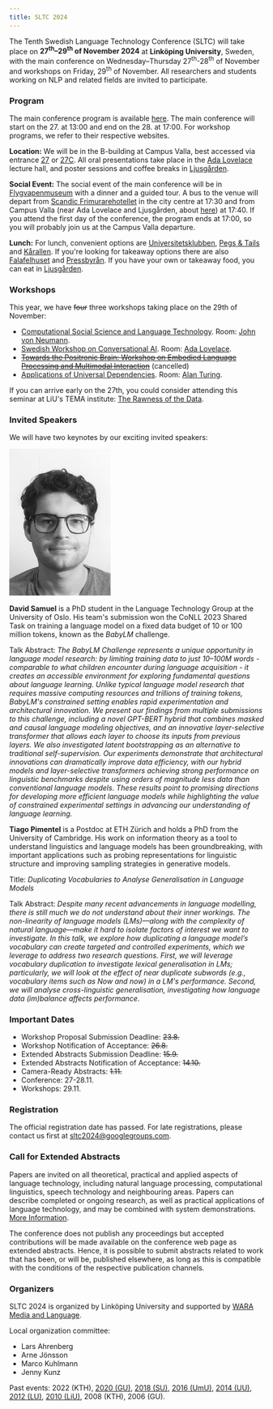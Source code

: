 ```yaml
---
title: SLTC 2024
---
```


The Tenth Swedish Language Technology Conference (SLTC) will take place on **27<sup>th</sup>–29<sup>th</sup> of November 2024** at **Linköping University**, Sweden, with the main conference on Wednesday–Thursday 27<sup>th</sup>-28<sup>th</sup> of November and workshops on Friday, 29<sup>th</sup> of November. All researchers and students working on NLP and related fields are invited to participate. 


### Program

The main conference program is available [here](https://sltc2024.github.io/schema.html). The main conference will start on the 27. at 13:00 and end on the 28. at 17:00. For workshop programs, we refer to their respective websites. 

**Location:** We will be in the B-building at Campus Valla, best accessed via entrance [27](https://link.mazemap.com/YTslGjcU) or [27C](https://link.mazemap.com/9vvAa1q7). All oral presentations take place in the [Ada Lovelace](https://link.mazemap.com/jbZlc2rS) lecture hall, and poster sessions and coffee breaks in [Ljusgården](https://link.mazemap.com/8HwwYcHB). 

**Social Event:** The social event of the main conference will be in [Flygvapenmuseum](https://flygvapenmuseum.se) with a dinner and a guided tour. A bus to the venue will depart from [Scandic Frimurarehotellet](https://maps.app.goo.gl/vaGGAKRySxYGKBvo8) in the city centre at 17:30 and from Campus Valla (near Ada Lovelace and Ljusgården, about [here](https://link.mazemap.com/ERJ9eBud)) at 17:40. If you attend the first day of the conference, the program ends at 17:00, so you will probably join us at the Campus Valla departure. 

**Lunch:** For lunch, convenient options are [Universitetsklubben](https://maps.app.goo.gl/k4xGBfmJ5ufm61Wb9), [Pegs & Tails](https://maps.app.goo.gl/w7aqF1bLzDk3MH9K9) and [Kårallen](https://g.co/kgs/VsTwYfU). If you're looking for takeaway options there are also [Falafelhuset](https://maps.app.goo.gl/XcuW3vMYd5d36hRy5) and [Pressbyrån](https://maps.app.goo.gl/UB5HbUzr24BNzuuW9). If you have your own or takeaway food, you can eat in [Ljusgården](https://link.mazemap.com/8HwwYcHB). 

### Workshops

This year, we have ~~four~~ three workshops taking place on the 29th of November:  

* [Computational Social Science and Language Technology](https://sites.google.com/view/css-language-tech-workshop). Room: [John von Neumann](https://link.mazemap.com/CQpwM9mB).
* [Swedish Workshop on Conversational AI](https://sites.google.com/view/sw-conv-ai-2024/home). Room: [Ada Lovelace](https://link.mazemap.com/jbZlc2rS).
* ~~[Towards the Positronic Brain: Workshop on Embodied Language Processing and Multimodal Interaction](https://gu-clasp.github.io/language-and-perception/events/positronic-brain/)~~ (cancelled)
* [Applications of Universal Dependencies](https://udapp-sltc-2024.github.io). Room: [Alan Turing](https://link.mazemap.com/iNCSUvXo).

If you can arrive early on the 27th, you could consider attending this seminar at LiU's TEMA institute: [The Rawness of the Data](https://liu.se/en/event/datalab-12-the-rawness-of-the-data).


### Invited Speakers

We will have two keynotes by our exciting invited speakers: 

<img src="pictures/david.jpeg" alt="david" width="200"/>

**David Samuel** is a PhD student in the Language Technology Group at the University of Oslo. His team's submission won the CoNLL 2023 Shared Task on training a language model on a fixed data budget of 10 or 100 million tokens, known as the *BabyLM* challenge. 

Talk Abstract: *The BabyLM Challenge represents a unique opportunity in language model research: by limiting training data to just 10–100M words - comparable to what children encounter during language acquisition - it creates an accessible environment for exploring fundamental questions about language learning. Unlike typical language model research that requires massive computing resources and trillions of training tokens, BabyLM's constrained setting enables rapid experimentation and architectural innovation. We present our findings from multiple submissions to this challenge, including a novel GPT-BERT hybrid that combines masked and causal language modeling objectives, and an innovative layer-selective transformer that allows each layer to choose its inputs from previous layers. We also investigated latent bootstrapping as an alternative to traditional self-supervision. Our experiments demonstrate that architectural innovations can dramatically improve data efficiency, with our hybrid models and layer-selective transformers achieving strong performance on linguistic benchmarks despite using orders of magnitude less data than conventional language models. These results point to promising directions for developing more efficient language models while highlighting the value of constrained experimental settings in advancing our understanding of language learning.*

**Tiago Pimentel** is a Postdoc at ETH Zürich and holds a PhD from the University of Cambridge. His work on information theory as a tool to understand linguistics and language models has been groundbreaking, with important applications such as probing representations for linguistic structure and improving sampling strategies in generative models.

Title: *Duplicating Vocabularies to Analyse Generalisation in Language Models*

Talk Abstract: *Despite many recent advancements in language modelling, there is still much we do not understand about their inner workings. The non-linearity of language models (LMs)—along with the complexity of natural language—make it hard to isolate factors of interest we want to investigate. In this talk, we explore how duplicating a language model’s vocabulary can create targeted and controlled experiments, which we leverage to address two research questions. First, we will leverage vocabulary duplication to investigate lexical generalisation in LMs; particularly, we will look at the effect of near duplicate subwords (e.g., vocabulary items such as Now and now) in a LM's performance. Second, we will analyse cross-linguistic generalisation, investigating how language data (im)balance affects performance.*

### Important Dates

* Workshop Proposal Submission Deadline: ~~23.8.~~
* Workshop Notification of Acceptance: ~~26.8.~~
* Extended Abstracts Submission Deadline: ~~15.9.~~
* Extended Abstracts Notification of Acceptance: ~~14.10.~~
* Camera-Ready Abstracts: ~~1.11.~~ 
* Conference: 27-28.11. 
* Workshops: 29.11.

### Registration

The official registration date has passed. For late registrations, please contact us first at sltc2024@googlegroups.com.

### Call for Extended Abstracts

Papers are invited on all theoretical, practical and applied aspects of language technology, including natural language processing, computational linguistics, speech technology and neighbouring areas. Papers can describe completed or ongoing research, as well as practical applications of language technology, and may be combined with system demonstrations. [More Information](cfp).

The conference does not publish any proceedings but accepted contributions will be made available on the conference web page as extended abstracts. Hence, it is possible to submit abstracts related to work that has been, or will be, published elsewhere, as long as this is compatible with the conditions of the respective publication channels.

### Organizers 

SLTC 2024 is organized by Linköping University and supported by [WARA Media and Language](https://wasp-sweden.org/industrial-cooperation/research-arenas/wara-media-and-language/).  

Local organization committee: 
* Lars Ahrenberg
* Arne Jönsson
* Marco Kuhlmann
* Jenny Kunz

Past events: 2022 (KTH), [2020 (GU)](https://spraakbanken.gu.se/en/sltc2020), [2018 (SU)](https://sltc2018.su.se), [2016 (UmU)](http://sltc2016.cs.umu.se), [2014 (UU)](https://www2.lingfil.uu.se/SLTC2014/), [2012 (LU)](https://nlp.cs.lth.se/events/sltc-2012/), [2010 (LiU)](https://www.ida.liu.se/conferences/sltc2010/), 2008 (KTH), 2006 (GU).


